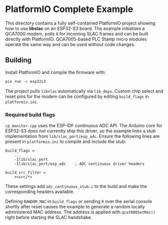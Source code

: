 # PlatformIO Complete Example

This directory contains a fully self-contained PlatformIO project
showing how to use **libslac** on an ESP32-S3 board.  The example
initialises a QCA7000 modem, polls it for incoming SLAC frames and can
be built directly with PlatformIO.  QCA7005-based PLC Stamp micro
modules operate the same way and can be used without code changes.

## Building

Install PlatformIO and compile the firmware with:

```bash
pio run -e esp32s3
```

The project pulls `libslac` automatically via `lib_deps`.
Custom chip select and reset pins for the modem can be configured by
editing `build_flags` in `platformio.ini`.

### Required build flags

`cp_monitor.cpp` uses the ESP-IDF continuous ADC API.  The Arduino core
for ESP32-S3 does not currently ship this driver, so the example links a
stub implementation from `lib/slac_port/esp_adc`.  Ensure the following
lines are present in `platformio.ini` to compile and include the stub:

```
build_flags =
    ...
    -Ilib/slac_port
    -Ilib/slac_port/esp_adc    ; ADC continuous driver headers

build_src_filter =
    +<src/*>
```

These settings add `adc_continuous_stub.c` to the build and make the
corresponding headers available.

Defining `RANDOM_MAC` in `build_flags` or sending `R` over the serial
console shortly after reset causes the example to generate a random
locally administered MAC address.  The address is applied with
`qca7000SetMac()` right before starting the SLAC handshake.

